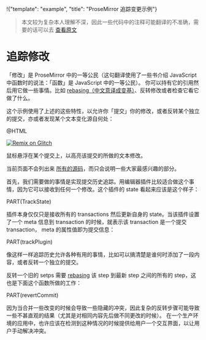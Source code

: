 !{"template": "example", "title": "ProseMirror 追踪变更示例"}

> 本文较为复杂本人理解不深，因此一些代码中的注释可能翻译的不准确，需要的话可以去 [查看原文](https://prosemirror.net/examples/track/)

# 追踪修改

「修改」是 ProseMirror 中的一等公民（这句翻译使用了一些书介绍 JavaScript 中函数时的说法：「函数」是 JavaScript 中的一等公民）。
你可以持有它的引用然后用它做一些事情。比如 [rebasing（中文意译成变基）](/docs/guide/#transform.rebasing)、反转修改或者检查它看它做了什么。

这个示例使用了上述的这些特性，以允许你「提交」你的修改，或者反转某个独立的提交，亦或者发现某个文本变化源自何处：

@HTML

[![Remix on Glitch](https://cdn.glitch.com/2703baf2-b643-4da7-ab91-7ee2a2d00b5b%2Fremix-button.svg)](https://glitch.com/edit/#!/remix/prosemirror-demo-track)

鼠标悬浮在某个提交上，以高亮该提交的所做的文本修改。

当前页面不会列出来 [所有的源码](https://github.com/ProseMirror/website/blob/master/example/track/index.js)，而只会说明一些大家最感兴趣的部分。

首先，我们需要做的事情是实现提交历史追踪。用编辑器插件比较适合做这个事情，因为它可以接收到任何一个修改。这个插件的 state 看起来应该是这个样子：

PART(TrackState)

插件本身仅仅只是接收所有的 transactions 然后更新自身的 state。当该插件设置了一个 meta 信息到 transaction 的时候，就表示该 transaction 是一个提交 transaction，
meta 的属性值即为提交信息：

PART(trackPlugin)

像这样一样追踪历史允许各种有用的事情，比如可以搞清楚是谁何时添加了一段内容，或者反转一个独立的提交。

反转一个旧的 setps 需要 [rebasing](/docs/guide/#transform.rebasing) 该 step 到最新 step 之间的所有的 step，这也是下面这个函数所做的工作：

PART(revertCommit)

因为当合并一些改变的时候会导致一些隐藏的冲突，因此复杂的反转步骤可能导致一些不甚直观的结果（尤其是对相同内容先后做不同更改的时候）。
在一个生产环境的应用中，也许应该在检测到这种情况的时候提供给用户一个交互界面，以让用户手动解决冲突。
